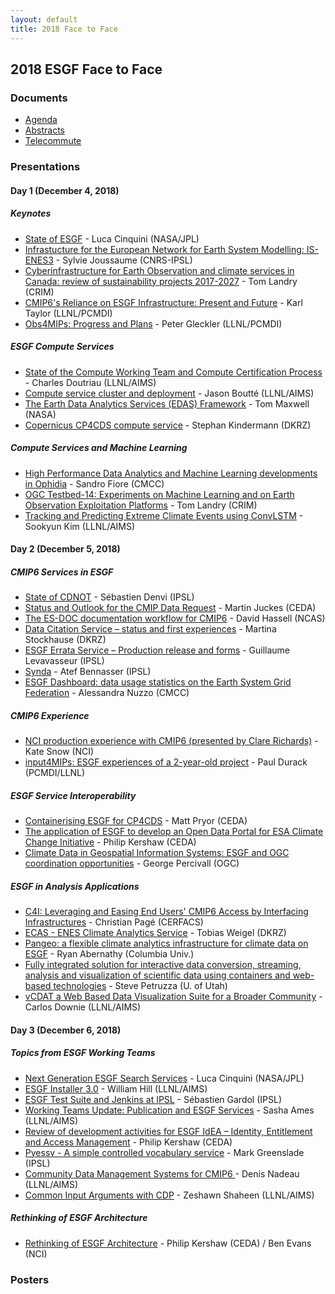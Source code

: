 ```yaml
---
layout: default
title: 2018 Face to Face
---
```


## 2018 ESGF Face to Face

### Documents

* [Agenda][agenda]
* [Abstracts][abstracts]
* [Telecommute][telecommute]

### Presentations

#### Day 1 (December 4, 2018)

##### Keynotes

* [State of ESGF]({{site.esgf-media}}/2018-F2F/2018-12-04/ESGF_2018_F2F_Luca_Cinquini_State_Of_ESGF.pdf) - Luca Cinquini (NASA/JPL)
* [Infrastucture for the European Network for Earth System Modelling: IS-ENES3]({{site.esgf-media}}/2018-F2F/2018-12-04/181204_ESGF_F2F_IS-ENES3-V2-Joussaume.pdf) - Sylvie Joussaume (CNRS-IPSL)
* [Cyberinfrastructure for Earth Observation and climate services in Canada: review of sustainability projects 2017-2027]({{site.esgf-media}}/2018-F2F/2018-12-04/CRIM_tl-Landry.pptx) - Tom Landry (CRIM)
* [CMIP6's Reliance on ESGF Infrastructure: Present and Future]({{site.esgf-media}}/2018-F2F/2018-12-04/CMIP-WIP_Taylor.pdf) - Karl Taylor (LLNL/PCMDI)
* [Obs4MIPs: Progress and Plans]({{site.esgf-media}}/2018-F2F/2018-12-04/GLECKLER_obs4MIPs_ESGF_F2F_DC_DEC2018_dec3a.pdf) - Peter Gleckler (LLNL/PCMDI)

##### ESGF Compute Services

* [State of the Compute Working Team and Compute Certification Process]({{site.esgf-media}}/2018-F2F/2018-12-04/ESGF_F2F_2018_CWT_Presentation_Doutriaux.pptx) - Charles Doutriau (LLNL/AIMS)
* [Compute service cluster and deployment]({{site.esgf-media}}/2018-F2F/2018-12-04/ESGF_CWT_Presentation_2018-Boutte.pptx) - Jason Boutté (LLNL/AIMS)
* [The Earth Data Analytics Services (EDAS) Framework]({{site.esgf-media}}/2018-F2F/2018-12-04/EDAS_slides-ESGF-Maxwell.pptx) - Tom Maxwell (NASA)
* [Copernicus CP4CDS compute service]({{site.esgf-media}}/2018-F2F/2018-12-04/ESGF-2018-Copernicus-compute-service-Kindermann.pptx) - Stephan Kindermann (DKRZ)

##### Compute Services and Machine Learning

* [High Performance Data Analytics and Machine Learning developments in Ophidia]({{site.esgf-media}}/2018-F2F/2018-12-04/ESGF_Fiore_v2.6pub.pdf) - Sandro Fiore (CMCC)
* [OGC Testbed-14: Experiments on Machine Learning and on Earth Observation Exploitation Platforms]({{site.esgf-media}}/2018-F2F/2018-12-04/Tom_Landry-OGC_testbeds_ML_EO.pptx) - Tom Landry (CRIM)
* [Tracking and Predicting Extreme Climate Events using ConvLSTM]({{site.esgf-media}}/2018-F2F/2018-12-04/SooKim_ESGF.pptx) - Sookyun Kim (LLNL/AIMS)

#### Day 2 (December 5, 2018)

##### CMIP6 Services in ESGF

* [State of CDNOT]({{site.esgf-media}}/2018-F2F/2018-12-05/ESGF-F2F-2018-CDNOT-DENVIL.pdf) - Sébastien Denvi (IPSL)
* [Status and Outlook for the CMIP Data Request]({{site.esgf-media}}/2018-F2F/2018-12-05/ESGF2018_IS-ENES_DataRequest_v01-Juckes.pdf) - Martin Juckes (CEDA)
* [The ES-DOC documentation workflow for CMIP6]({{site.esgf-media}}/2018-F2F/2018-12-05/ESGF-F2F-2018-ES-DOC-Hassell.pdf) - David Hassell (NCAS)
* [Data Citation Service – status and first experiences]({{site.esgf-media}}/2018-F2F/2018-12-05/ESGF2018_CitationService-Stockhause.pptx) - Martina Stockhause (DKRZ)
* [ESGF Errata Service – Production release and forms]({{site.esgf-media}}/2018-F2F/2018-12-05/2018-12-05_-_ESGF_F2F_Errata_Service-Levavasseur.pdf) - Guillaume Levavasseur (IPSL)
* [Synda]({{site.esgf-media}}/2018-F2F/2018-12-05/2018-12-05_-_ESGF_F2F_Synda-BenNasser.pdf) - Atef Bennasser (IPSL)
* [ESGF Dashboard: data usage statistics on the Earth System Grid Federation]({{site.esgf-media}}/2018-F2F/2018-12-05/ALESSANDRA_NUZZO_ESGF-Dashboard_2018.pptx) - Alessandra Nuzzo (CMCC)

##### CMIP6 Experience

* [NCI production experience with CMIP6 (presented by Clare Richards)]({{site.esgf-media}}/2018-F2F/2018-12-05/NCI_ESGF_Presentation_2018.-Snow.pptx) - Kate Snow (NCI)
* [input4MIPs: ESGF experiences of a 2-year-old project]({{site.esgf-media}}/2018-F2F/2018-12-05/181205_durack1_input4MIPsUpdate.pptx) - Paul Durack (PCMDI/LLNL)

##### ESGF Service Interoperability

* [Containerising ESGF for CP4CDS]({{site.esgf-media}}/2018-F2F/2018-12-05/MATT2018-12-ESGF-F2F-Pryor.pptx) - Matt Pryor (CEDA)
* [The application of ESGF to develop an Open Data Portal for ESA Climate Change Initiative]({{site.esgf-media}}/2018-F2F/2018-12-05/PHILIPCCI-Open-Data-Portal-Kershaw-Philip-ESGF-F2F-2018.pptx) - Philip Kershaw (CEDA)
* [Climate Data in Geospatial Information Systems: ESGF and OGC coordination opportunities]({{site.esgf-media}}/2018-F2F/2018-12-05/GEORGE20181205_ESGF_OGC-Percivall.pptx) - George Percivall (OGC)

##### ESGF in Analysis Applications

* [C4I: Leveraging and Easing End Users' CMIP6 Access by Interfacing Infrastructures]({{site.esgf-media}}/2018-F2F/2018-12-05/CHRISTIANESGF_Analysis_Christian_Page_CERFACS_DARE.pptx) - Christian Pagé (CERFACS)
* [ECAS - ENES Climate Analytics Service]({{site.esgf-media}}/2018-F2F/2018-12-05/ECAS_ESGF_F2F2018-Weigel.pdf) - Tobias Weigel (DKRZ)
* [Pangeo: a flexible climate analytics infrastructure for climate data on ESGF]({{site.esgf-media}}/2018-F2F/2018-12-05/Pangeo_ESGF-Abernathy.key) - Ryan Abernathy (Columbia Univ.)
* [Fully integrated solution for interactive data conversion, streaming, analysis and visualization of scientific data using containers and web-based technologies]({{site.esgf-media}}/2018-F2F/2018-12-05/STEVEF2F-ESGF-Petruzza.pptx) - Steve Petruzza (U. of Utah)
* [vCDAT a Web Based Data Visualization Suite for a Broader Community]({{site.esgf-media}}/2018-F2F/2018-12-05/CarlosESGF_vCDAT_Presentation_2018_(Final_draft)-Downie.pptx) - Carlos Downie (LLNL/AIMS)

#### Day 3 (December 6, 2018)

##### Topics from ESGF Working Teams

* [Next Generation ESGF Search Services]({{site.esgf-media}}/2018-F2F/2018-12-06/ESGF_2018_F2F_Luca_Cinquini_Next_Generation_ESGF_Search_Services.pdf) - Luca Cinquini (NASA/JPL)
* [ESGF Installer 3.0]({{site.esgf-media}}/2018-F2F/2018-12-06/William_ESGF_IWT_F2F_Presentation_2018(final_draft)-Hill.pptx) - William Hill (LLNL/AIMS)
* [ESGF Test Suite and Jenkins at IPSL]({{site.esgf-media}}/2018-F2F/2018-12-06/Sebastientestsuite_jenkins_f2f_2018-Gardoll.pdf) - Sébastien Gardol (IPSL)
* [Working Teams Update: Publication and ESGF Services]({{site.esgf-media}}/2018-F2F/2018-12-06/Ames-F2F-2018v2.pptx) - Sasha Ames (LLNL/AIMS)
* [Review of development activities for ESGF IdEA – Identity, Entitlement and Access Management]({{site.esgf-media}}/2018-F2F/2018-12-06/IdEA-WT-ESGF-2018-Kershaw.pptx) - Philip Kershaw (CEDA)
* [Pyessv - A simple controlled vocabulary service]({{site.esgf-media}}/2018-F2F/2018-12-06/ESGF-F2F-2018-PYESSV-Greenslade.pdf) - Mark Greenslade (IPSL)
* [Community Data Management Systems for CMIP6 ]({{site.esgf-media}}/2018-F2F/2018-12-06/Denis_ESGF_Presentation_2018-Nadeau.pptx) - Denis Nadeau (LLNL/AIMS)
* [Common Input Arguments with CDP]({{site.esgf-media}}/2018-F2F/2018-12-06/Zeshawn_cdp_presentation_f2f_2018_v6-Shaheen.pptx) - Zeshawn Shaheen (LLNL/AIMS)

##### Rethinking of ESGF Architecture

* [Rethinking of ESGF Architecture]({{site.esgf-media}}/2018-F2F/2018-12-06/Rethinking_the_ESGF_Architecture-Kershaw.pptx) - Philip Kershaw (CEDA) / Ben Evans (NCI)

### Posters

[agenda]: {{site.esgf-media}}/2018-F2F/F2F-2018-Conference-Agenda.pdf
[abstracts]: {{site.esgf-media}}/2018-F2F/F2F-2018-Abstracts.pdf
[telecommute]: {{site.esgf-media}}/2018-F2F/2018-ESGF-F2F-Conference-Telecommuting.pdf
